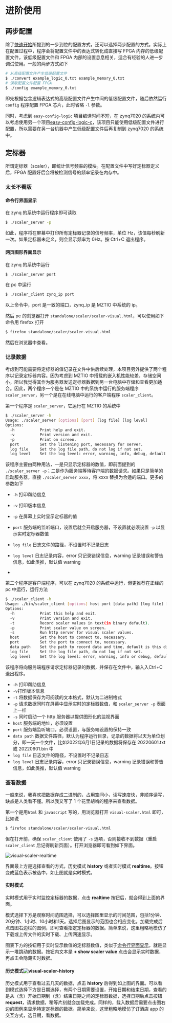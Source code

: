 # 进阶使用

## 两步配置

除了[快速开始](quick-start.md#使用)所提到的一步到位的配置方式，还可以选择两步配置的方式。实际上在配置过程中，程序会将配置文件中的表达式转化成直接写 FPGA 内存的低级配置文件，该低级配置文件和 FPGA 内部的设置息息相关，适合有经验的人进一步调试使用。一般的两步方式如下

```bash
# 从高级配置文件产生低级配置文件
$ ./convert example_logic_0.txt example_memory_0.txt
# 读取配置文件配置 FPGA
$ ./config example_memory_0.txt
```

即先根据包含逻辑表达式的高级配置文件产生中间的低级配置文件，随后依然运行 `config` 程序配置 FPGA 芯片，此时省略 `-l` 参数。

同时，考虑到 `easy-config-logic` 项目编译时间不短，在 zynq7020 的系统内可以考虑使用另一个项目[easy-config-logic-c](https://github.com/kinstaky/easy-config-logic-c)，该项目只能使用低级配置文件进行配置，所以需要在另一台机器中产生低级配置文件后再复制到 zynq7020 的系统中。



## 定标器

所谓定标器（scaler），即统计信号频率的模块。在配置文件中写好定标器定义后，FPGA 配置好后会将被检测信号的频率记录在内存中。

### 太长不看版

#### 命令行界面显示

在 zynq 的系统中运行程序即可读取

```bash
$ ./scaler_server -p
```

如此，程序将在屏幕中打印所有定标器记录的信号频率，单位 Hz，该值每秒刷新一次。如果定标器未定义，则会显示频率为 0Hz。按 Ctrl+C 退出程序。

#### 网页图形界面显示

在 zynq 的系统中运行

```bash
$ ./scaler_server port
```

在 pc 中运行

```bash
$ ./scaler_client zynq_ip port
```

以上命令中，port 是一致的端口，zynq_ip 是 MZTIO 中系统的 ip。

然后 pc 的浏览器打开 `standalone/scaler/scaler-visual.html`，可以使用如下命令用 firefox 打开

```bash
$ firefox standalone/scaler/scaler-visual.html
```

然后在浏览器中查看。



### 记录数据

考虑到可能需要将定标器的值记录在文件中供后续处理，本项目另外提供了两个程序以记录定标器内容。因为考虑到 MZTIO 中搭载的嵌入机性能较差，存储空间小，所以我觉得其作为服务器发送定标器数据到另一台电脑中存储和查看更加适合。因此，两个程序一个是在 MZTIO 中的系统中运行的服务端程序 `scaler_server`，另一个是在在线电脑中运行的客户端程序 `scaler_client`。

第一个程序是 `scaler_server`，它运行在 MZTIO 的系统中

```bash
$ ./scaler_server -h
Usage: ./scaler_server [options] [port] [log file] [log level]
Options:
  -h           Print help and exit.
  -v           Print version and exit.
  -p           Print on screen.
  port         Set the listening port, necessary for server.
  log file     Set the log file path, do not log if not set.
  log level    Set the log level: error, warning, info, debug, default is warning.
```

该程序主要由两种用法，一是只显示定标器的数值，即前面提到的 `./scaler_server -p`；二是作为服务端等待客户端的数据请求。如果只是简单的启动服务器，直接 `./scaler_server xxxx`，将 xxxx 替换为合适的端口。更多的参数如下

+ `-h` 打印帮助信息
+ `-v` 打印版本信息
+ `-p` 在屏幕上实时显示定标器的值

+ `port` 服务端的监听端口，设置后就会开启服务器，不设置就必须设置 `-p` 以显示实时定标器数值
+ `log file` 日志文件的路径，不设置时不记录日志
+ `log level` 日志记录内容，error 只记录错误信息，warning 记录错误和警告信息，如此类推，默认值 warning
+ 

第二个程序是客户端程序，可以在 zynq7020 的系统中运行，但更推荐在正经的 pc 中运行，运行方法

```bash
$ ./scaler_client -h
Usage: ./bin/scaler_client [options] host port [data path] [log file] [log level]
Options:
  -h           Print this help and exit.
  -v           Print version and exit.
  -t           Record scaler values in text(in binary default).
  -p           Print scaler value on screen.
  -s           Run http server for visual scaler values.
  host         Set the host to connect to, necessary.
  port         Set the port to connect to, necessary.
  data path    Set the path to record data and time, default is this directory(.).
  log file     Set the log file path, do not log if not set.
  log level    Set the log level: error, warning, info or debug, default is warning.
```

该程序将向服务端程序请求定标器记录的数据，并保存在文件中，输入入Ctrl+C 退出程序。

+ `-h` 打印帮助信息
+ `-v`打印版本信息
+ `-t` 将数据保存为可阅读的文本格式，默认为二进制格式
+ `-p` 请求数据同时在屏幕中显示实时的定标器数值，和 `scaler_server -p` 表面上一样
+ `-s` 同时启动一个 http 服务器以提供图形化的监视界面
+ `host` 服务端的地址，必须设置
+ `port` 服务端监听端口，必须设置，与服务端设置的保持一致
+ `data path` 数据文件路径，默认为程序运行目录，记录的数据将以天为单位划分，即一天一个文件，比如2022年6月1日记录的数据将保存在 20220601.txt 或 20220601.bin 中
+ `log file` 日志文件的路径，不设置时不记录日志
+ `log level` 日志记录内容，error 只记录错误信息，warning 记录错误和警告信息，如此类推，默认值 warning



### 查看数据

一般来说，我喜欢把数据存成二进制的，占用空间小，读写速度快，非顺序读写，缺点是人类看不懂。所以我又写了 1 个花里胡哨的程序来查看数据。

第一个是用`html` 和  `javascript` 写的，用浏览器打开 `visual-scaler.html` 即可，比如说

```bash
$ firefox standalone/scaler/scaler-visual.html
```

但在打开前，确保 `scaler_client` 使用了 `-s` 选项，否则接收不到数据（重启 `scaler_client` 后记得刷新页面）。打开浏览器即可看到如下界面。

![visual-scaler-realtime](../resource/images/visual-scaler-realtime.png)

界面最上方是选择查看的方式，历史模式 **history** 或者实时模式 **realtime**。按钮变成蓝色表示被选中，如上图就是实时模式。

#### 实时模式

实时模式用于实时监控定标器的数据，点击 **realtime** 按钮后，就会得到上面的界面。

模式选择下方是观察时间范围选择，可以选择图里显示的时间范围，包括1分钟、20分钟、1小时、10小时和1天。选择后图显示的范围也会相应变化。加载完成后点击图右边栏的图例，即可查看指定定标器的数据。简单来说，这里粗略地模仿了下载或上传文件的实时下载、上传网速显示。

图表下方的按钮用于实时显示数值的定标器数值，类似于[命令行界面显示](#命令行界面显示)，就是显示一堆跳动的数据。按钮内文本是 **+ show scaler value** 点击会显示实时数据，再点击会隐藏实时数据。



#### 历史模式![visual-scaler-history](../resource/images/visual-scaler-history.png)

历史模式用于查看过去几天的数据，点击 **history** 后得到如上图的界面。可以看到模式选择下方是日期选择，有两个日期需要设置，开始日期和结束日期，查看的是从（含）开始日期到（含）结束日期之间的定标器数据，选择日期后点击按钮 **request**，请求数据，稍等片刻就会加载完成。同样的，载入数据后需要点击图右边的图例来显示特定定标器的数据。简单来说，这里粗略地模仿了订酒店 app 的交互方式，选日期，看数据。

